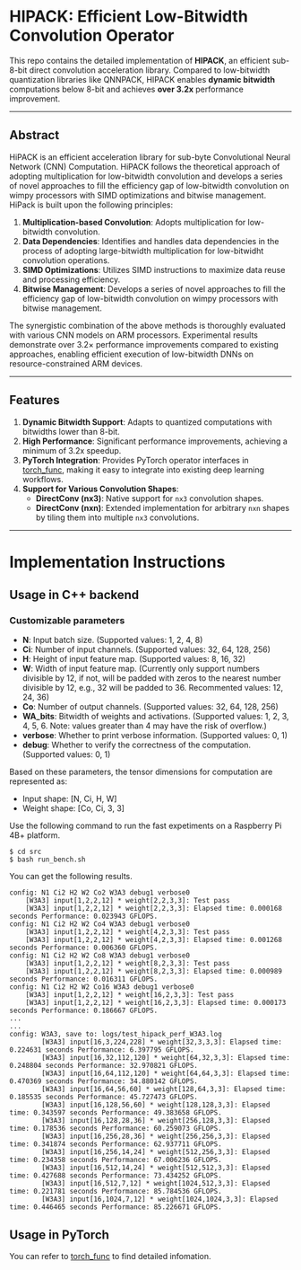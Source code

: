 # HIPACK: Efficient Low-Bitwidth Convolution Operator

This repo contains the detailed implementation of **HIPACK**, an efficient sub-8-bit direct convolution acceleration library. Compared to low-bitwidth quantization libraries like QNNPACK, HIPACK enables **dynamic bitwidth** computations below 8-bit and achieves **over 3.2x** performance improvement.

---

## Abstract
HiPACK is an efficient acceleration library for sub-byte Convolutional Neural Network (CNN) Computation.
HiPACK follows the theoretical approach of adopting multiplication for low-bitwidth convolution and develops a series of novel approaches to fill the efficiency gap of low-bitwidth convolution on wimpy processors with SIMD optimizations and bitwise management. 
HiPack is built upon the following principles:
1. **Multiplication-based Convolution**: Adopts multiplication for low-bitwidth convolution.
2. **Data Dependencies**: Identifies and handles data dependencies in the process of adopting large-bitwidth multiplication for low-bitwidht convolution operations.
3. **SIMD Optimizations**: Utilizes SIMD instructions to maximize data reuse and processing efficiency.
4. **Bitwise Management**: Develops a series of novel approaches to fill the efficiency gap of low-bitwidth convolution on wimpy processors with bitwise management.

The synergistic combination of the above methods is thoroughly evaluated with various CNN models on ARM processors. Experimental results demonstrate over $3.2\times$ performance improvements compared to existing approaches, enabling efficient execution of low-bitwidth DNNs on resource-constrained ARM devices.

---
## Features

1. **Dynamic Bitwidth Support**: Adapts to quantized computations with bitwidths lower than 8-bit.
2. **High Performance**: Significant performance improvements, achieving a minimum of 3.2x speedup.
3. **PyTorch Integration**: Provides PyTorch operator interfaces in [torch_func](./torch_func/README.md), making it easy to integrate into existing deep learning workflows.
4. **Support for Various Convolution Shapes**:
   - **DirectConv (nx3)**: Native support for `nx3` convolution shapes.
   - **DirectConv (nxn)**: Extended implementation for arbitrary `nxn` shapes by tiling them into multiple `nx3` convolutions.

---

# Implementation Instructions

## Usage in C++ backend
### Customizable parameters
- **N**: Input batch size. (Supported values: 1, 2, 4, 8)
- **Ci**: Number of input channels. (Supported values: 32, 64, 128, 256)
- **H**: Height of input feature map. (Supported values: 8, 16, 32)
- **W**: Width of input feature map. (Currently only support numbers divisible by 12, if not, will be padded with zeros to the nearest number divisible by 12, e.g., 32 will be padded to 36. Recommented values: 12, 24, 36)
- **Co**: Number of output channels. (Supported values: 32, 64, 128, 256)
- **WA_bits**: Bitwidth of weights and activations. (Supported values: 1, 2, 3, 4, 5, 6. Note: values greater than 4 may have the risk of overflow.)
- **verbose**: Whether to print verbose information. (Supported values: 0, 1)
- **debug**: Whether to verify the correctness of the computation. (Supported values: 0, 1)

Based on these parameters, the tensor dimensions for computation are represented as:
- Input shape: [N, Ci, H, W]
- Weight shape: [Co, Ci, 3, 3]

Use the following command to run the fast expetiments on a Raspberry Pi 4B+ platform.
```shell
$ cd src
$ bash run_bench.sh
```
You can get the following results.
```
config: N1 Ci2 H2 W2 Co2 W3A3 debug1 verbose0
	[W3A3] input[1,2,2,12] * weight[2,2,3,3]: Test pass
	[W3A3] input[1,2,2,12] * weight[2,2,3,3]: Elapsed time: 0.000168 seconds Performance: 0.023943 GFLOPS.
config: N1 Ci2 H2 W2 Co4 W3A3 debug1 verbose0
	[W3A3] input[1,2,2,12] * weight[4,2,3,3]: Test pass
	[W3A3] input[1,2,2,12] * weight[4,2,3,3]: Elapsed time: 0.001268 seconds Performance: 0.006360 GFLOPS.
config: N1 Ci2 H2 W2 Co8 W3A3 debug1 verbose0
	[W3A3] input[1,2,2,12] * weight[8,2,3,3]: Test pass
	[W3A3] input[1,2,2,12] * weight[8,2,3,3]: Elapsed time: 0.000989 seconds Performance: 0.016311 GFLOPS.
config: N1 Ci2 H2 W2 Co16 W3A3 debug1 verbose0
	[W3A3] input[1,2,2,12] * weight[16,2,3,3]: Test pass
	[W3A3] input[1,2,2,12] * weight[16,2,3,3]: Elapsed time: 0.000173 seconds Performance: 0.186667 GFLOPS.
...
...
config: W3A3, save to: logs/test_hipack_perf_W3A3.log
        [W3A3] input[16,3,224,228] * weight[32,3,3,3]: Elapsed time: 0.224631 seconds Performance: 6.397795 GFLOPS.
        [W3A3] input[16,32,112,120] * weight[64,32,3,3]: Elapsed time: 0.248804 seconds Performance: 32.970821 GFLOPS.
        [W3A3] input[16,64,112,120] * weight[64,64,3,3]: Elapsed time: 0.470369 seconds Performance: 34.880142 GFLOPS.
        [W3A3] input[16,64,56,60] * weight[128,64,3,3]: Elapsed time: 0.185535 seconds Performance: 45.727473 GFLOPS.
        [W3A3] input[16,128,56,60] * weight[128,128,3,3]: Elapsed time: 0.343597 seconds Performance: 49.383658 GFLOPS.
        [W3A3] input[16,128,28,36] * weight[256,128,3,3]: Elapsed time: 0.178536 seconds Performance: 60.259073 GFLOPS.
        [W3A3] input[16,256,28,36] * weight[256,256,3,3]: Elapsed time: 0.341874 seconds Performance: 62.937711 GFLOPS.
        [W3A3] input[16,256,14,24] * weight[512,256,3,3]: Elapsed time: 0.234358 seconds Performance: 67.006236 GFLOPS.
        [W3A3] input[16,512,14,24] * weight[512,512,3,3]: Elapsed time: 0.427688 seconds Performance: 73.434252 GFLOPS.
        [W3A3] input[16,512,7,12] * weight[1024,512,3,3]: Elapsed time: 0.221781 seconds Performance: 85.784536 GFLOPS.
        [W3A3] input[16,1024,7,12] * weight[1024,1024,3,3]: Elapsed time: 0.446465 seconds Performance: 85.226671 GFLOPS.
```

## Usage in PyTorch

You can refer to [torch_func](torch_func/README.md) to find detailed infomation.
